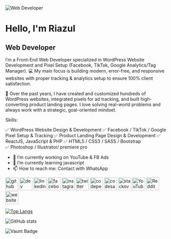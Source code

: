 ![Web Developer](https://scontent.fdac3-2.fna.fbcdn.net/v/t39.30808-6/538610748_1309126734330138_1914438293826567959_n.jpg?_nc_cat=101&ccb=1-7&_nc_sid=a5f93a&_nc_eui2=AeFB_GyUBqpnyHmDdNYBPMqniXBjr9PJxqCJcGOv08nGoJVXxzIxPNqJwEbug73jijV6-mkfegeoKwPyY3tCZhHl&_nc_ohc=_tqSr3zT_5IQ7kNvwFu9Owq&_nc_oc=AdngKv6vonqbkiwg2OvJZDqwVgIhJ6jGLMIQSK8sXHjxlcLaF1s3_iFEQyMN5xvJHuPJ0ly9h6Ykcf02rhI8Vlzr&_nc_zt=23&_nc_ht=scontent.fdac3-2.fna&_nc_gid=6XYRyELFSLJ0HJYrFEmiVQ&oh=00_AfV7uOPpQvs8R9abWocPCLNlAojM8KPLft8XuPzl34FJ-g&oe=68B5A3C4)

# Hello, I'm Riazul
## Web Developer


 I’m a Front-End Web Developer specialized in WordPress Website Development and Pixel Setup (Facebook, TikTok, Google Analytics/Tag Manager).
💻 My main focus is building modern, error-free, and responsive websites with proper tracking & analytics setup to ensure 100% client satisfaction.

🚀 Over the past years, I have created and customized hundreds of WordPress websites, integrated pixels for ad tracking, and built high-converting product landing pages. I love solving real-world problems and always work with a strategic, goal-oriented mindset.

Skills:

✅ WordPress Website Design & Development 
✅ Facebook / TikTok / Google Pixel Setup & Tracking 
✅ Product Landing Page Design & Development 
✅ ReactJS, JavaScript & PHP 
✅ HTML5 / CSS3 / SASS / Bootstrap  
✅ Photoshop / Illustrator/ premiere pro

- 🔭 I’m currently working on YouTube & FB Ads  
- 🌱 I’m currently learning javascript 
- 📫 How to reach me: Contact with WhatsApp  


[<img src='https://cdn.jsdelivr.net/npm/simple-icons@3.0.1/icons/github.svg' alt='github' height='40'>](https://github.com/RiazulOn)  [<img src='https://cdn.jsdelivr.net/npm/simple-icons@3.0.1/icons/dev-dot-to.svg' alt='dev' height='40'>](https://dev.to/RiazulOn)  [<img src='https://cdn.jsdelivr.net/npm/simple-icons@3.0.1/icons/linkedin.svg' alt='linkedin' height='40'>](https://www.linkedin.com/in/RiazulOn/)  [<img src='https://cdn.jsdelivr.net/npm/simple-icons@3.0.1/icons/facebook.svg' alt='facebook' height='40'>](https://www.facebook.com/RiazulOn)  [<img src='https://cdn.jsdelivr.net/npm/simple-icons@3.0.1/icons/instagram.svg' alt='instagram' height='40'>](https://www.instagram.com/RiazulOn/)  [<img src='https://cdn.jsdelivr.net/npm/simple-icons@3.0.1/icons/twitter.svg' alt='twitter' height='40'>](https://twitter.com/RiazulOn)  [<img src='https://cdn.jsdelivr.net/npm/simple-icons@3.0.1/icons/codepen.svg' alt='codepen' height='40'>](https://codepen.io/RiazulOn)  [<img src='https://cdn.jsdelivr.net/npm/simple-icons@3.0.1/icons/codesandbox.svg' alt='codesandbox' height='40'>](https://codesandbox.io/u/RiazulOn)  [<img src='https://cdn.jsdelivr.net/npm/simple-icons@3.0.1/icons/stackoverflow.svg' alt='stackoverflow' height='40'>](https://stackoverflow.com/users/RiazulOn)  [<img src='https://cdn.jsdelivr.net/npm/simple-icons@3.0.1/icons/youtube.svg' alt='YouTube' height='40'>](https://www.youtube.com/channel/RiazulOn)  [<img src='https://cdn.jsdelivr.net/npm/simple-icons@3.0.1/icons/reddit.svg' alt='Reddit' height='40'>](https://www.reddit.com/user/RiazulOn)  [<img src='https://cdn.jsdelivr.net/npm/simple-icons@3.0.1/icons/icloud.svg' alt='website' height='40'>](Riazul)  

[![Top Langs](https://github-readme-stats.vercel.app/api/top-langs/?username=RiazulOn)](https://github.com/anuraghazra/github-readme-stats)

![GitHub stats](https://github-readme-stats.vercel.app/api?username=RiazulOn&show_icons=true&count_private=true)  

![Vaunt Badge](https://api.vaunt.dev/v1/github/entities/RiazulOn/contributions?format=svg&private=true)  


